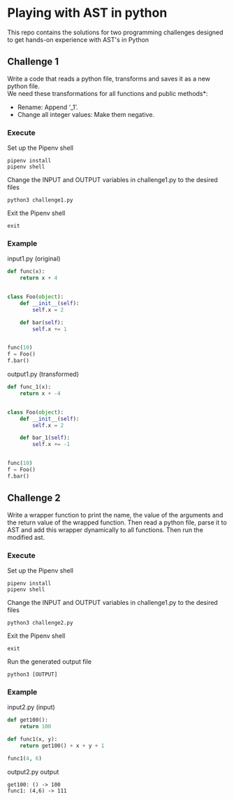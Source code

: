 # Playing with AST in python

This repo contains the solutions for two programming challenges designed to get hands-on experience with AST's in Python

## Challenge 1
Write a code that reads a python file, transforms and saves it as a new python file.  
We need these transformations for all ​functions​ and ​public methods​*: 
- Rename: Append ‘_1’. 
- Change all integer values: Make them negative.  

### Execute
Set up the Pipenv shell
```shell script
pipenv install
pipenv shell
```
Change the INPUT and OUTPUT variables in challenge1.py to the desired files
```shell script
python3 challenge1.py
```
Exit the Pipenv shell
```shell script
exit
```
### Example
input1.py (original)
```python
def func(x):
    return x + 4


class Foo(object):
    def __init__(self):
        self.x = 2

    def bar(self):
        self.x += 1


func(10)
f = Foo()
f.bar()
```
output1.py (transformed)
```python
def func_1(x):
    return x + -4


class Foo(object):
    def __init__(self):
        self.x = 2

    def bar_1(self):
        self.x += -1


func(10)
f = Foo()
f.bar()
```

## Challenge 2
Write a wrapper function to print the name, the value of the arguments and the return value of the wrapped function. 
Then read a python file, parse it to AST and add this wrapper dynamically to all functions.  Then run the modified ast. 

### Execute
Set up the Pipenv shell
```shell script
pipenv install
pipenv shell
```
Change the INPUT and OUTPUT variables in challenge1.py to the desired files
```shell script
python3 challenge2.py
```
Exit the Pipenv shell
```shell script
exit
```
Run the generated output file
```shell script
python3 [OUTPUT]
```
### Example
input2.py (input)
```python
def get100():
    return 100

def func1(x, y):
    return get100() + x + y + 1 

func1(4, 6) 
```
output2.py output
```
get100: () -> 100
func1: (4,6) -> 111 
```
